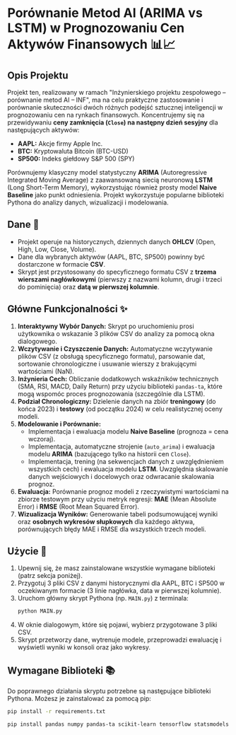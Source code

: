 # Porównanie Metod AI (ARIMA vs LSTM) w Prognozowaniu Cen Aktywów Finansowych 📊📈

## Opis Projektu

Projekt ten, realizowany w ramach "Inżynierskiego projektu zespołowego – porównanie metod AI – INF", ma na celu praktyczne zastosowanie i porównanie skuteczności dwóch różnych podejść sztucznej inteligencji w prognozowaniu cen na rynkach finansowych. Koncentrujemy się na przewidywaniu **ceny zamknięcia (`Close`) na następny dzień sesyjny** dla następujących aktywów:

* **AAPL:** Akcje firmy Apple Inc.
* **BTC:** Kryptowaluta Bitcoin (BTC-USD)
* **SP500:** Indeks giełdowy S&P 500 (SPY)

Porównujemy klasyczny model statystyczny **ARIMA** (Autoregressive Integrated Moving Average) z zaawansowaną siecią neuronową **LSTM** (Long Short-Term Memory), wykorzystując również prosty model **Naive Baseline** jako punkt odniesienia. Projekt wykorzystuje popularne biblioteki Pythona do analizy danych, wizualizacji i modelowania.

## Dane 💾

* Projekt operuje na historycznych, dziennych danych **OHLCV** (Open, High, Low, Close, Volume).
* Dane dla wybranych aktywów (AAPL, BTC, SP500) powinny być dostarczone w formacie **CSV**.
* Skrypt jest przystosowany do specyficznego formatu CSV z **trzema wierszami nagłówkowymi** (pierwszy z nazwami kolumn, drugi i trzeci do pominięcia) oraz **datą w pierwszej kolumnie**.

## Główne Funkcjonalności ✨

1.  **Interaktywny Wybór Danych:** Skrypt po uruchomieniu prosi użytkownika o wskazanie 3 plików CSV do analizy za pomocą okna dialogowego.
2.  **Wczytywanie i Czyszczenie Danych:** Automatyczne wczytywanie plików CSV (z obsługą specyficznego formatu), parsowanie dat, sortowanie chronologiczne i usuwanie wierszy z brakującymi wartościami (NaN).
3.  **Inżynieria Cech:** Obliczanie dodatkowych wskaźników technicznych (SMA, RSI, MACD, Daily Return) przy użyciu biblioteki `pandas-ta`, które mogą wspomóc proces prognozowania (szczególnie dla LSTM).
4.  **Podział Chronologiczny:** Dzielenie danych na zbiór **treningowy** (do końca 2023) i **testowy** (od początku 2024) w celu realistycznej oceny modeli.
5.  **Modelowanie i Porównanie:**
    * Implementacja i ewaluacja modelu **Naive Baseline** (prognoza = cena wczoraj).
    * Implementacja, automatyczne strojenie (`auto_arima`) i ewaluacja modelu **ARIMA** (bazującego tylko na historii cen `Close`).
    * Implementacja, trening (na sekwencjach danych z uwzględnieniem wszystkich cech) i ewaluacja modelu **LSTM**. Uwzględnia skalowanie danych wejściowych i docelowych oraz odwracanie skalowania prognoz.
6.  **Ewaluacja:** Porównanie prognoz modeli z rzeczywistymi wartościami na zbiorze testowym przy użyciu metryk regresji: **MAE** (Mean Absolute Error) i **RMSE** (Root Mean Squared Error).
7.  **Wizualizacja Wyników:** Generowanie tabeli podsumowującej wyniki oraz **osobnych wykresów słupkowych** dla każdego aktywa, porównujących błędy MAE i RMSE dla wszystkich trzech modeli.

## Użycie 🚀

1.  Upewnij się, że masz zainstalowane wszystkie wymagane biblioteki (patrz sekcja poniżej).
2.  Przygotuj 3 pliki CSV z danymi historycznymi dla AAPL, BTC i SP500 w oczekiwanym formacie (3 linie nagłówka, data w pierwszej kolumnie).
3.  Uruchom główny skrypt Pythona (np. `MAIN.py`) z terminala:
    ```bash
    python MAIN.py
    ```
4.  W oknie dialogowym, które się pojawi, wybierz przygotowane 3 pliki CSV.
5.  Skrypt przetworzy dane, wytrenuje modele, przeprowadzi ewaluację i wyświetli wyniki w konsoli oraz jako wykresy.

## Wymagane Biblioteki 📚

Do poprawnego działania skryptu potrzebne są następujące biblioteki Pythona. Możesz je zainstalować za pomocą pip:

```bash
pip install -r requirements.txt
```

```bash
pip install pandas numpy pandas-ta scikit-learn tensorflow statsmodels pmdarima matplotlib seaborn plotly

